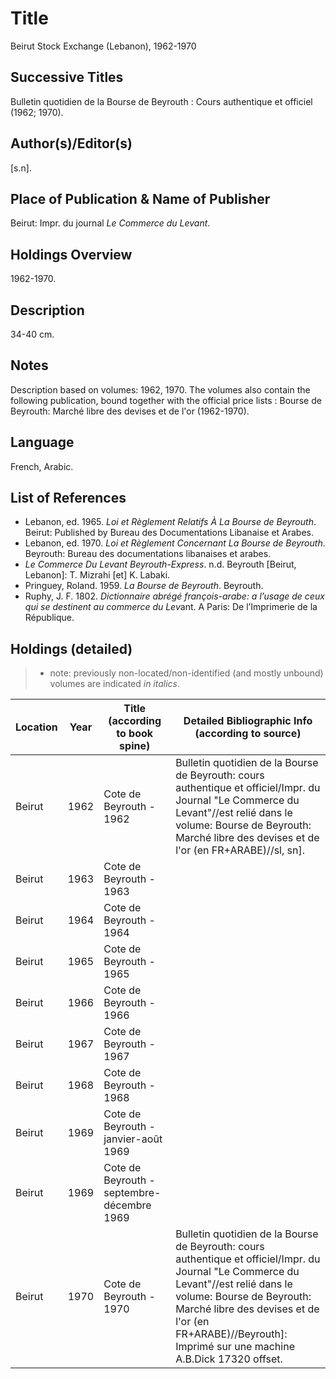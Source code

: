 # Title
Beirut Stock Exchange (Lebanon), 1962-1970

## Successive Titles
Bulletin quotidien de la Bourse de Beyrouth : Cours authentique et officiel (1962; 1970).  

## Author(s)/Editor(s)
[s.n]. 

## Place of Publication & Name of Publisher
Beirut: Impr. du journal *Le Commerce du Levant*.

## Holdings Overview
1962-1970.

## Description
34-40 cm.

## Notes
Description based on volumes: 1962, 1970. The volumes also contain the following publication, bound together with the official price lists : Bourse de Beyrouth: Marché libre des devises et de l'or (1962-1970).

## Language
French, Arabic.

## List of References
* Lebanon, ed. 1965. *Loi et Règlement Relatifs À La Bourse de Beyrouth*. Beirut: Published by Bureau des Documentations Libanaise et Arabes.
* Lebanon, ed. 1970. *Loi et Règlement Concernant La Bourse de Beyrouth*. Beyrouth: Bureau des documentations libanaises et arabes.
* *Le Commerce Du Levant Beyrouth-Express*. n.d. Beyrouth [Beirut, Lebanon]: T. Mizrahi [et] K. Labaki.
* Pringuey, Roland. 1959. *La Bourse de Beyrouth*. Beyrouth.
* Ruphy, J. F. 1802. *Dictionnaire abrégé françois-arabe: a l’usage de ceux qui se destinent au commerce du Lev*ant. A Paris: De l’Imprimerie de la République.

## Holdings (detailed)

> * note: previously non-located/non-identified (and mostly unbound) volumes are indicated *in italics*.

| Location | Year | Title (according to book spine)            | Detailed Bibliographic Info (according to source)                                                                                                                                                                                                                               |
|----------|------|--------------------------------------------|---------------------------------------------------------------------------------------------------------------------------------------------------------------------------------------------------------------------------------------------------------------------------------|
| Beirut   | 1962 | Cote de Beyrouth - 1962                    | Bulletin quotidien de la Bourse de Beyrouth: cours authentique et officiel/Impr. du Journal "Le Commerce du Levant"//est relié dans le volume: Bourse de Beyrouth: Marché libre des devises et de l'or (en FR+ARABE)//sl, sn].                                                  |
| Beirut   | 1963 | Cote de Beyrouth - 1963                    |                                                                                                                                                                                                                                                                                 |
| Beirut   | 1964 | Cote de Beyrouth - 1964                    |                                                                                                                                                                                                                                                                                 |
| Beirut   | 1965 | Cote de Beyrouth - 1965                    |                                                                                                                                                                                                                                                                                 |
| Beirut   | 1966 | Cote de Beyrouth - 1966                    |                                                                                                                                                                                                                                                                                 |
| Beirut   | 1967 | Cote de Beyrouth - 1967                    |                                                                                                                                                                                                                                                                                 |
| Beirut   | 1968 | Cote de Beyrouth - 1968                    |                                                                                                                                                                                                                                                                                 |
| Beirut   | 1969 | Cote de Beyrouth - janvier-août 1969       |                                                                                                                                                                                                                                                                                 |
| Beirut   | 1969 | Cote de Beyrouth - septembre-décembre 1969 |                                                                                                                                                                                                                                                                                 |
| Beirut   | 1970 | Cote de Beyrouth - 1970                    | Bulletin quotidien de la Bourse de Beyrouth: cours authentique et officiel/Impr. du Journal "Le Commerce du Levant"//est relié dans le volume: Bourse de Beyrouth: Marché libre des devises et de l'or (en FR+ARABE)//Beyrouth]: Imprimé sur une machine A.B.Dick 17320 offset. |
